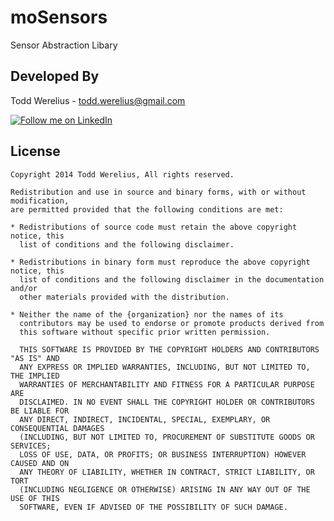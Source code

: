 moSensors
=================

Sensor Abstraction Libary

Developed By
--------------------

Todd Werelius - <todd.werelius@gmail.com>

<a href="http://www.linkedin.com/in/toddwerelius/">
  <img alt="Follow me on LinkedIn"
       src="https://raw.github.com/ManuelPeinado/NumericPageIndicator/master/art/linkedin.png" />
</a>


License
-----------

    Copyright 2014 Todd Werelius, All rights reserved.

    Redistribution and use in source and binary forms, with or without modification,
    are permitted provided that the following conditions are met:

    * Redistributions of source code must retain the above copyright notice, this
      list of conditions and the following disclaimer.

    * Redistributions in binary form must reproduce the above copyright notice, this
      list of conditions and the following disclaimer in the documentation and/or
      other materials provided with the distribution.

    * Neither the name of the {organization} nor the names of its
      contributors may be used to endorse or promote products derived from
      this software without specific prior written permission.

      THIS SOFTWARE IS PROVIDED BY THE COPYRIGHT HOLDERS AND CONTRIBUTORS "AS IS" AND
      ANY EXPRESS OR IMPLIED WARRANTIES, INCLUDING, BUT NOT LIMITED TO, THE IMPLIED
      WARRANTIES OF MERCHANTABILITY AND FITNESS FOR A PARTICULAR PURPOSE ARE
      DISCLAIMED. IN NO EVENT SHALL THE COPYRIGHT HOLDER OR CONTRIBUTORS BE LIABLE FOR
      ANY DIRECT, INDIRECT, INCIDENTAL, SPECIAL, EXEMPLARY, OR CONSEQUENTIAL DAMAGES
      (INCLUDING, BUT NOT LIMITED TO, PROCUREMENT OF SUBSTITUTE GOODS OR SERVICES;
      LOSS OF USE, DATA, OR PROFITS; OR BUSINESS INTERRUPTION) HOWEVER CAUSED AND ON
      ANY THEORY OF LIABILITY, WHETHER IN CONTRACT, STRICT LIABILITY, OR TORT
      (INCLUDING NEGLIGENCE OR OTHERWISE) ARISING IN ANY WAY OUT OF THE USE OF THIS
      SOFTWARE, EVEN IF ADVISED OF THE POSSIBILITY OF SUCH DAMAGE.
